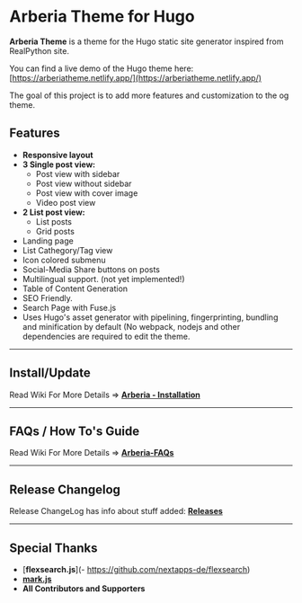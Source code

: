# Arberia Theme for Hugo

**Arberia Theme** is a theme for the Hugo static site generator inspired from RealPython site.

You can find a live demo of the Hugo theme here: [https://arberiatheme.netlify.app/](https://arberiatheme.netlify.app/)

The goal of this project is to add more features and customization to the og theme.

## Features

- **Responsive layout**
- **3 Single post view:**
  - Post view with sidebar
  - Post view without sidebar
  - Post view with cover image
  - Video post view
- **2 List post view:**
  - List posts
  - Grid posts
- Landing page
- List Cathegory/Tag view
- Icon colored submenu
- Social-Media Share buttons on posts
- Multilingual support. (not yet implemented!)
- Table of Content Generation
- SEO Friendly.
- Search Page with Fuse.js
- Uses Hugo's asset generator with pipelining, fingerprinting, bundling and minification by default (No webpack, nodejs and other dependencies are required to edit the theme.

---

## Install/Update

Read Wiki For More Details => **[Arberia - Installation](https://github.com/antedoro/arberia/wiki/Installation)**

---

## FAQs / How To's Guide

Read Wiki For More Details => **[Arberia-FAQs]()**

---

## Release Changelog

Release ChangeLog has info about stuff added: **[Releases](https://github.com/antedoro/arberia/releases)**


---

## Special Thanks

- [**flexsearch.js**](- https://github.com/nextapps-de/flexsearch)
- [**mark.js**](https://github.com/julmot/mark.js)
- **All Contributors and Supporters**